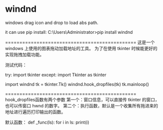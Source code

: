 # windnd
windows drag icon and drop to load abs path.

it can use pip install: 
C:\Users\Administrator>pip install windnd

==============================================
这是一个 windows 上使用的图表拖动加载地址的工具。
为了在使用 tkinter 时候能更好的实现拖拽加载功能。

测试代码：

try:
    import tkinter
except:
    import Tkinter as tkinter

import windnd
tk = tkinter.Tk()
windnd.hook_dropfiles(tk)
tk.mainloop()

==============================================
hook_dropfiles函数有两个参数
第一个：窗口信息，可以直接传 tkinter 的窗口，也可以传窗口 hwnd 的数字。
第二个：执行函数，默认是一个收集所有拖进来的地址进行遍历打印输出的函数。

默认函数：
def _func(ls):
    for i in ls:
        print(i) 
